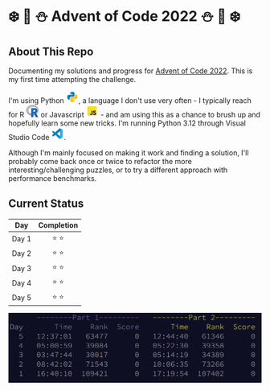 # :snowflake: :christmas_tree: :snowman: Advent of Code 2022 :snowman: :christmas_tree: :snowflake:

## About This Repo

Documenting my solutions and progress for [Advent of Code 2022](https://adventofcode.com/2022/). This is my first time attempting the challenge. 

I'm using Python <img src="images/python.svg" width="25" height="25" alt="Python symbol" />, a language I don't use very often - I typically reach for R <img src="images/R_logo.png" alt="R symbol" width="25" height="25" /> or Javascript <img src="images/javascript.svg" width="25" height="25" alt="Javascript symbol" /> - and am using this as a chance to brush up and hopefully learn some new tricks. I'm running Python 3.12 through Visual Studio Code <img src="images/vscode.svg" width="25" height="25" alt="VS Code symbol" />.

Although I'm mainly focused on making it work and finding a solution, I'll probably come back once or twice to refactor the more interesting/challenging puzzles, or to try a different approach with performance benchmarks.

## Current Status

|  Day  |   Completion  |
| ----- | :------------:|
| Day 1 | :star: :star: |
| Day 2 | :star: :star: |
| Day 3 | :star: :star: |
| Day 4 | :star: :star: |
| Day 5 | :star: :star: |

![Current Status in the Advent of Code Competition](images/currentStatus.png)

